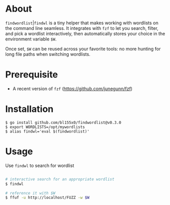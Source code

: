 # About

`findwordlist`|`findwl` is a tiny helper that makes working with wordlists on the command line seamless.
It integrates with `fzf` to let you search, filter, and pick a wordlist interactively, then automatically stores your choice in the environment variable `$W`.

Once set, `$W` can be reused across your favorite tools: no more hunting for long file paths when switching wordlists.

# Prerequisite

* A recent version of `fzf` (https://github.com/junegunn/fzf)
  
# Installation

```
$ go install github.com/bl155x0/findwordlist@v0.3.0
$ export WORDLISTS=/opt/mywordlists
$ alias findwl='eval $(findwordlist)'
```
# Usage

Use `findwl` to search for wordlist

```bash

# interactive search for an appropriate wordlist
$ findwl

# reference it with $W
$ ffuf -u http://localhost/FUZZ -w $W
```
